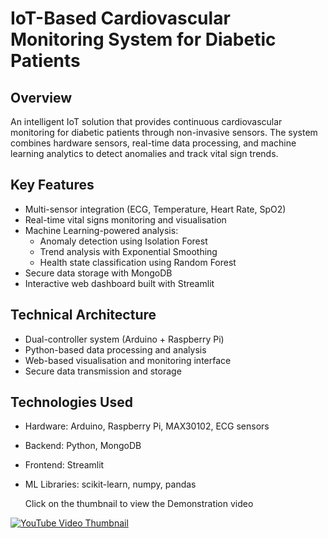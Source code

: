 # IoT-Based Cardiovascular Monitoring System for Diabetic Patients

## Overview
An intelligent IoT solution that provides continuous cardiovascular monitoring for diabetic patients through non-invasive sensors. The system combines hardware sensors, real-time data processing, and machine learning analytics to detect anomalies and track vital sign trends.

## Key Features
- Multi-sensor integration (ECG, Temperature, Heart Rate, SpO2)
- Real-time vital signs monitoring and visualisation
- Machine Learning-powered analysis:
  - Anomaly detection using Isolation Forest
  - Trend analysis with Exponential Smoothing
  - Health state classification using Random Forest
- Secure data storage with MongoDB
- Interactive web dashboard built with Streamlit

## Technical Architecture
- Dual-controller system (Arduino + Raspberry Pi)
- Python-based data processing and analysis
- Web-based visualisation and monitoring interface
- Secure data transmission and storage

## Technologies Used
- Hardware: Arduino, Raspberry Pi, MAX30102, ECG sensors
- Backend: Python, MongoDB
- Frontend: Streamlit
- ML Libraries: scikit-learn, numpy, pandas




  Click on the thumbnail to view the Demonstration video

[![YouTube Video Thumbnail](https://img.youtube.com/vi/qHUhEyc6Nj8/0.jpg)](https://www.youtube.com/watch?v=qHUhEyc6Nj8)
